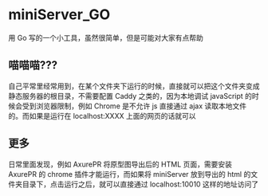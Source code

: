 # miniServer_GO
用 Go 写的一个小工具，虽然很简单，但是可能对大家有点帮助

## 喵喵喵???
自己平常里经常用到，在某个文件夹下运行的时候，直接就可以把这个文件夹变成静态服务器的根目录，不需要配置 Caddy 之类的，因为本地调试 javaScript 的时候会受到浏览器限制，例如 Chrome 是不允许 js 直接通过 ajax 读取本地文件的。而如果是运行在 localhost:XXXX 上面的网页的话就可以

## 更多
 日常里面发现，例如 AxurePR 将原型图导出后的 HTML 页面，需要安装 AxurePR 的 chrome 插件才能运行，而如果将 miniServer 放到导出的 html 的文件夹目录下，点击运行之后，就可以直接通过 localhost:10010 这样的地址访问了